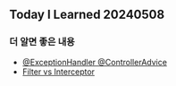 Today I Learned 20240508
---

### 더 알면 좋은 내용
- [@ExceptionHandler @ControllerAdvice](../../spring/exceptionHandler_controllerAdvice.md)
- [Filter vs Interceptor](../../spring/filter_vs_interceptor.md)
